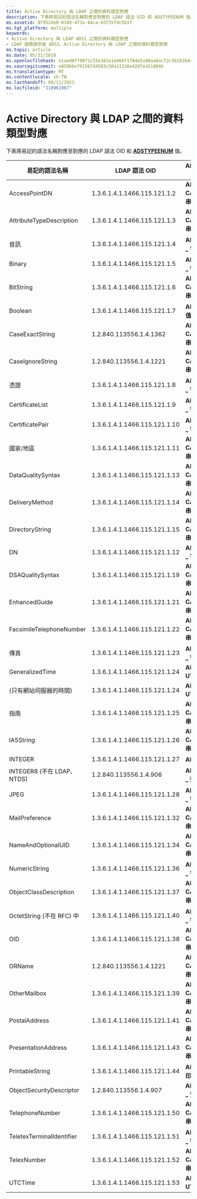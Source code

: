 ```yaml
---
title: Active Directory 與 LDAP 之間的資料類型對應
description: 下表將易記的語法名稱對應至對應的 LDAP 語法 OID 和 ADSTYPEENUM 值。
ms.assetid: 07952de0-0389-473a-84ca-b5f35fdc5b1f
ms.tgt_platform: multiple
keywords:
- Active Directory 與 LDAP ADSI 之間的資料類型對應
- LDAP 服務提供者 ADSI、Active Directory 與 LDAP 之間的資料類型對應
ms.topic: article
ms.date: 05/31/2018
ms.openlocfilehash: e1aed0ff0071c55e381e1eb66f1f84e5a98aa8acf2c361816444533c6d0ad886
ms.sourcegitcommit: e858bbe701567d4583c50a11326e42d7ea51804b
ms.translationtype: MT
ms.contentlocale: zh-TW
ms.lasthandoff: 08/11/2021
ms.locfileid: "118961967"
---
```

# <a name="data-type-mapping-between-active-directory-and-ldap"></a>Active Directory 與 LDAP 之間的資料類型對應

下表將易記的語法名稱對應至對應的 LDAP 語法 OID 和 [**ADSTYPEENUM**](/windows/win32/api/iads/ne-iads-adstypeenum) 值。



| 易記的語法名稱              | LDAP 語法 OID               | ADSTYPEENUM 資料類型                 |
|-----------------------------------|-------------------------------|---------------------------------------|
| AccessPointDN                     | 1.3.6.1.4.1.1466.115.121.1.2  | **ADSTYPE \_ CASE \_ 忽略 \_ 字串**     |
| AttributeTypeDescription          | 1.3.6.1.4.1.1466.115.121.1.3  | **ADSTYPE \_ CASE \_ 忽略 \_ 字串**     |
| 音訊                             | 1.3.6.1.4.1.1466.115.121.1.4  | **ADSTYPE \_ 八位 \_ 字串**            |
| Binary                            | 1.3.6.1.4.1.1466.115.121.1.5  | **ADSTYPE \_ 八位 \_ 字串**            |
| BitString                         | 1.3.6.1.4.1.1466.115.121.1.6  | **ADSTYPE \_ CASE \_ 忽略 \_ 字串**     |
| Boolean                           | 1.3.6.1.4.1.1466.115.121.1.7  | **ADSTYPE \_ 布林值**                  |
| CaseExactString                   | 1.2.840.113556.1.4.1362       | **ADSTYPE \_ CASE \_ 精確 \_ 字串**      |
| CaseIgnoreString                  | 1.2.840.113556.1.4.1221       | **ADSTYPE \_ CASE \_ 忽略 \_ 字串**     |
| 憑證                       | 1.3.6.1.4.1.1466.115.121.1.8  | **ADSTYPE \_ 八位 \_ 字串**            |
| CertificateList                   | 1.3.6.1.4.1.1466.115.121.1.9  | **ADSTYPE \_ 八位 \_ 字串**            |
| CertificatePair                   | 1.3.6.1.4.1.1466.115.121.1.10 | **ADSTYPE \_ 八位 \_ 字串**            |
| 國家/地區                    | 1.3.6.1.4.1.1466.115.121.1.11 | **ADSTYPE \_ CASE \_ 忽略 \_ 字串**     |
| DataQualitySyntax                 | 1.3.6.1.4.1.1466.115.121.1.13 | **ADSTYPE \_ CASE \_ 忽略 \_ 字串**     |
| DeliveryMethod                    | 1.3.6.1.4.1.1466.115.121.1.14 | **ADSTYPE \_ CASE \_ 忽略 \_ 字串**     |
| DirectoryString                   | 1.3.6.1.4.1.1466.115.121.1.15 | **ADSTYPE \_ CASE \_ 忽略 \_ 字串**     |
| DN                                | 1.3.6.1.4.1.1466.115.121.1.12 | **ADSTYPE \_ DN \_ 字串**               |
| DSAQualitySyntax                  | 1.3.6.1.4.1.1466.115.121.1.19 | **ADSTYPE \_ CASE \_ 忽略 \_ 字串**     |
| EnhancedGuide                     | 1.3.6.1.4.1.1466.115.121.1.21 | **ADSTYPE \_ CASE \_ 忽略 \_ 字串**     |
| FacsimileTelephoneNumber          | 1.3.6.1.4.1.1466.115.121.1.22 | **ADSTYPE \_ CASE \_ 忽略 \_ 字串**     |
| 傳真                               | 1.3.6.1.4.1.1466.115.121.1.23 | **ADSTYPE \_ 八位 \_ 字串**            |
| GeneralizedTime                   | 1.3.6.1.4.1.1466.115.121.1.24 | **ADSTYPE \_ UTC \_ 時間**                |
|  (只有網站伺服器的時間)  | 1.3.6.1.4.1.1466.115.121.1.24 | **ADSTYPE \_ UTC \_ 時間**                |
| 指南                             | 1.3.6.1.4.1.1466.115.121.1.25 | **ADSTYPE \_ CASE \_ 忽略 \_ 字串**     |
| IA5String                         | 1.3.6.1.4.1.1466.115.121.1.26 | **ADSTYPE \_ CASE \_ 忽略 \_ 字串**     |
| INTEGER                           | 1.3.6.1.4.1.1466.115.121.1.27 | **ADSTYPE \_ 整數**                  |
| INTEGER8 (不在 LDAP、NTDS)       | 1.2.840.113556.1.4.906        | **ADSTYPE \_ 大型 \_ 整數**           |
| JPEG                              | 1.3.6.1.4.1.1466.115.121.1.28 | **ADSTYPE \_ 八位 \_ 字串**            |
| MailPreference                    | 1.3.6.1.4.1.1466.115.121.1.32 | **ADSTYPE \_ CASE \_ 忽略 \_ 字串**     |
| NameAndOptionalUID                | 1.3.6.1.4.1.1466.115.121.1.34 | **ADSTYPE \_ CASE \_ 忽略 \_ 字串**     |
| NumericString                     | 1.3.6.1.4.1.1466.115.121.1.36 | **ADSTYPE \_ 數值 \_ 字串**          |
| ObjectClassDescription            | 1.3.6.1.4.1.1466.115.121.1.37 | **ADSTYPE \_ CASE \_ 忽略 \_ 字串**     |
| OctetString (不在 RFC) 中          | 1.3.6.1.4.1.1466.115.121.1.40 | **ADSTYPE \_ 八位 \_ 字串**            |
| OID                               | 1.3.6.1.4.1.1466.115.121.1.38 | **ADSTYPE \_ CASE \_ 忽略 \_ 字串**     |
| ORName                            | 1.2.840.113556.1.4.1221       | **ADSTYPE \_ CASE \_ 忽略 \_ 字串**     |
| OtherMailbox                      | 1.3.6.1.4.1.1466.115.121.1.39 | **ADSTYPE \_ CASE \_ 忽略 \_ 字串**     |
| PostalAddress                     | 1.3.6.1.4.1.1466.115.121.1.41 | **ADSTYPE \_ CASE \_ 忽略 \_ 字串**     |
| PresentationAddress               | 1.3.6.1.4.1.1466.115.121.1.43 | **ADSTYPE \_ CASE \_ 忽略 \_ 字串**     |
| PrintableString                   | 1.3.6.1.4.1.1466.115.121.1.44 | **ADSTYPE \_ 可列印的 \_ 字串**        |
| ObjectSecurityDescriptor          | 1.2.840.113556.1.4.907        | **ADSTYPE \_ NT \_ 安全 \_ 描述項** |
| TelephoneNumber                   | 1.3.6.1.4.1.1466.115.121.1.50 | **ADSTYPE \_ CASE \_ 忽略 \_ 字串**     |
| TeletexTerminalIdentifier         | 1.3.6.1.4.1.1466.115.121.1.51 | **ADSTYPE \_ 八位 \_ 字串**            |
| TelexNumber                       | 1.3.6.1.4.1.1466.115.121.1.52 | **ADSTYPE \_ CASE \_ 忽略 \_ 字串**     |
| UTCTime                           | 1.3.6.1.4.1.1466.115.121.1.53 | **ADSTYPE \_ UTC \_ 時間**                |



 

 

 




